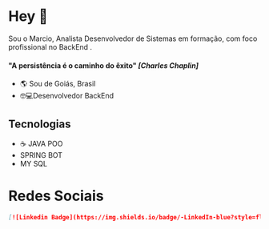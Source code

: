 #  Hey 👋

Sou o Marcio, Analista Desenvolvedor de Sistemas em formação, com foco profissional no BackEnd .

####  "A persistência é o caminho do êxito" ***[Charles Chaplin]***

 - 🌎 Sou de Goiás, Brasil
 - 🤓💻Desenvolvedor BackEnd
 
## Tecnologias
 -  ☕ JAVA POO
 -  SPRING BOT
 - MY SQL

# Redes Sociais

```markdown
[![Linkedin Badge](https://img.shields.io/badge/-LinkedIn-blue?style=flat-square&logo=Linkedin&logoColor=white&link=https://https://www.linkedin.com/in/marcioco/)](https://https://www.linkedin.com/in/marcioco/)
```
